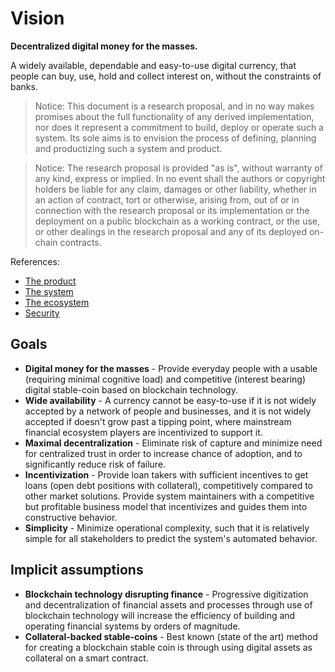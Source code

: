 # Vision

**Decentralized digital money for the masses.**

A widely available, dependable and easy-to-use digital currency, that people can buy, use, hold and collect interest on, without the constraints of banks.

>Notice: This document is a research proposal, and in no way makes promises about the full functionality of any derived implementation, nor does it represent a commitment to build, deploy or operate such a system. Its sole aims is to envision the process of defining, planning and productizing such a system and product.

>Notice: The research proposal is provided "as is", without warranty of any kind, express or implied. In no event shall the authors or copyright holders be liable for any claim, damages or other liability, whether in an action of contract, tort or otherwise, arising from, out of or in connection with the research proposal or its implementation or the deployment on a public blockchain as a working contract, or the use, or other dealings in the research proposal and any of its deployed on-chain contracts.

References:

- [The product](./product.md)
- [The system](./system.md)
- [The ecosystem](./ecosystem.md)
- [Security](./security.md)

## Goals

- **Digital money for the masses** - Provide everyday people with a usable (requiring minimal cognitive load) and competitive (interest bearing) digital stable-coin based on blockchain technology.
- **Wide availability** - A currency cannot be easy-to-use if it is not widely accepted by a network of people and businesses, and it is not widely accepted if doesn't grow past a tipping point, where mainstream financial ecosystem players are incentivized to support it.
- **Maximal decentralization** - Eliminate risk of capture and minimize need for centralized trust in order to increase chance of adoption, and to significantly reduce risk of failure.
- **Incentivization** - Provide loan takers with sufficient incentives to get loans (open debt positions with collateral), competitively compared to other market solutions. Provide system maintainers with a competitive but profitable business model that incentivizes and guides them into constructive behavior.
- **Simplicity** - Minimize operational complexity, such that it is relatively simple for all stakeholders to predict the system's automated behavior.

## Implicit assumptions

- **Blockchain technology disrupting finance** - Progressive digitization and decentralization of financial assets and processes through use of blockchain technology will increase the efficiency of building and operating financial systems by orders of magnitude.
- **Collateral-backed stable-coins** - Best known (state of the art) method for creating a blockchain stable coin is through using digital assets as collateral on a smart contract.
